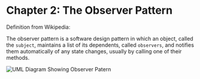 # Chapter 2: The Observer Pattern

Definition from Wikipedia:

The observer pattern is a software design pattern in which an object, called the `subject`, maintains a list of its dependents, called `observers`, and notifies them automatically of any state changes, usually by calling one of their methods.

![UML Diagram Showing Observer Patern][uml_diagram]

[uml_diagram]: https://upload.wikimedia.org/wikipedia/commons/thumb/a/a8/Observer_w_update.svg/750px-Observer_w_update.svg.png "UML Diagram Showing Observer Patern"